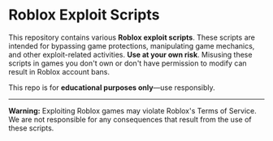 # Roblox Exploit Scripts

This repository contains various **Roblox exploit scripts**. These scripts are intended for bypassing game protections, manipulating game mechanics, and other exploit-related activities. **Use at your own risk**. Misusing these scripts in games you don't own or don't have permission to modify can result in Roblox account bans.

This repo is for **educational purposes only**—use responsibly.

---

**Warning:** Exploiting Roblox games may violate Roblox's Terms of Service. We are not responsible for any consequences that result from the use of these scripts.
